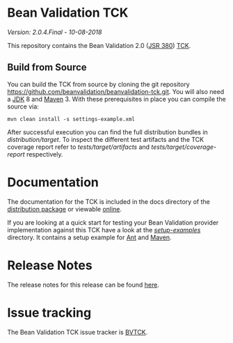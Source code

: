# Bean Validation TCK
*Version: 2.0.4.Final - 10-08-2018*

This repository contains the Bean Validation 2.0 ([JSR 380](http://www.jcp.org/en/jsr/detail?id=380))
[TCK](http://en.wikipedia.org/wiki/Technology_Compatibility_Kit).

## Build from Source

You can build the TCK from source by cloning the git repository https://github.com/beanvalidation/beanvalidation-tck.git.
You will also need a [JDK](http://www.oracle.com/technetwork/java/javase/downloads/index.html) 8 and
[Maven](http://maven.apache.org/) 3. With these prerequisites in place you can compile the source via:

    mvn clean install -s settings-example.xml

After successful execution you can find the full distribution bundles in _distribution/target_. To inspect the different test artifacts
and the TCK coverage report refer to _tests/target/artifacts_ and _tests/target/coverage-report_ respectively.

# Documentation

The documentation for the TCK is included in the docs directory of the [distribution package](https://sourceforge.net/projects/hibernate/files/beanvalidation-tck/)
or viewable [online](http://docs.jboss.org/hibernate/stable/beanvalidation/tck/reference/html_single/).

If you are looking at a quick start for testing your Bean Validation provider implementation against this TCK have a look at
the _[setup-examples](https://github.com/beanvalidation/beanvalidation-tck/tree/master/setup-examples)_ directory.
It contains a setup example for [Ant](https://github.com/beanvalidation/beanvalidation-tck/blob/master/setup-examples/ant/readme.md)
and [Maven](https://github.com/beanvalidation/beanvalidation-tck/blob/master/setup-examples/maven/readme.md).

# Release Notes

The release notes for this release can be found [here](https://github.com/beanvalidation/beanvalidation-tck/blob/master/changelog.txt).

# Issue tracking

The Bean Validation TCK issue tracker is [BVTCK](https://hibernate.atlassian.net/projects/BVTCK/).
